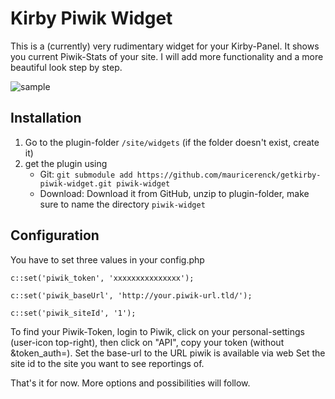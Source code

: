 # Kirby Piwik Widget

This is a (currently) very rudimentary widget for your Kirby-Panel. It shows you current Piwik-Stats of your site.
I will add more functionality and a more beautiful look step by step.

![sample](getkirby-piwik-widget/piwik-dash-sample.png)

## Installation
1. Go to the plugin-folder `/site/widgets` (if the folder doesn't exist, create it)
2. get the plugin using 
    - Git: `git submodule add https://github.com/mauricerenck/getkirby-piwik-widget.git piwik-widget`
    - Download: Download it from GitHub, unzip to plugin-folder, make sure to name the directory `piwik-widget`

## Configuration
You have to set three values in your config.php

`c::set('piwik_token', 'xxxxxxxxxxxxxxx');`

`c::set('piwik_baseUrl', 'http://your.piwik-url.tld/');`

`c::set('piwik_siteId', '1');`

To find your Piwik-Token, login to Piwik, click on your personal-settings (user-icon top-right), then click on "API", copy your token (without &token_auth=).
Set the base-url to the URL piwik is available via web
Set the site id to the site you want to see reportings of.

That's it for now.
More options and possibilities will follow.
